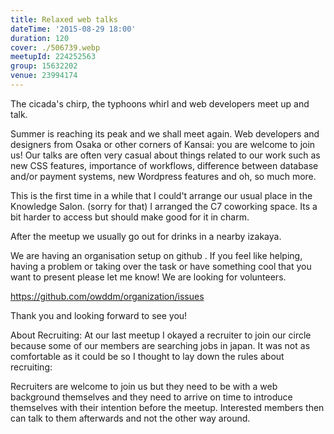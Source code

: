 ```yaml
---
title: Relaxed web talks
dateTime: '2015-08-29 18:00'
duration: 120
cover: ./506739.webp
meetupId: 224252563
group: 15632202
venue: 23994174
---
```


The cicada's chirp, the typhoons whirl and web developers meet up and talk.

Summer is reaching its peak and we shall meet again. Web developers and designers from Osaka or other corners of Kansai: you are welcome to join us! Our talks are often very casual about things related to our work such as new CSS features, importance of workflows, difference between database and/or payment systems, new Wordpress features and oh, so much more.

This is the first time in a while that I could't arrange our usual place in the Knowledge Salon. (sorry for that) I arranged the C7 coworking space. Its a bit harder to access but should make good for it in charm.

After the meetup we usually go out for drinks in a nearby izakaya.

We are having an organisation setup on github . If you feel like helping, having a problem or taking over the task or have something cool that you want to present please let me know! We are looking for volunteers.

https://github.com/owddm/organization/issues

Thank you and looking forward to see you!

About Recruiting: At our last meetup I okayed a recruiter to join our circle because some of our members are searching jobs in japan. It was not as comfortable as it could be so I thought to lay down the rules about recruiting:

Recruiters are welcome to join us but they need to be with a web background themselves and they need to arrive on time to introduce themselves with their intention before the meetup. Interested members then can talk to them afterwards and not the other way around.
